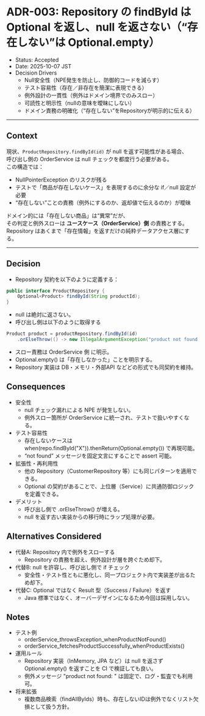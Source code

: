 # ADR-003: Repository の findById は Optional を返し、null を返さない（“存在しない”は Optional.empty）

- Status: Accepted  
- Date: 2025-10-07 JST  
- Decision Drivers  
  - Null安全性（NPE発生を防止し、防御的コードを減らす）  
  - テスト容易性（存在／非存在を簡潔に表現できる）  
  - 例外設計の一貫性（例外はドメイン境界でのみスロー）  
  - 可読性と明示性（nullの意味を曖昧にしない）  
  - ドメイン責務の明確化（“存在しない”をRepositoryが明示的に伝える）

---

## Context
現状、`ProductRepository.findById(id)` が null を返す可能性がある場合、  
呼び出し側の OrderService は null チェックを都度行う必要がある。  
この構造では：

- NullPointerException のリスクが残る  
- テストで「商品が存在しないケース」を表現するのに余分な if／null 設定が必要  
- “存在しない”ことの責務（例外にするのか、返却値で伝えるのか）が曖昧

ドメイン的には「存在しない商品」は“異常”だが、  
その判定と例外スローは **ユースケース（OrderService）側** の責務とする。  
Repository はあくまで「存在情報」を返すだけの純粋データアクセス層にする。

---

## Decision
- Repository 契約を以下のように定義する：

```java
public interface ProductRepository {
    Optional<Product> findById(String productId);
}
```
- null は絶対に返さない。
- 呼び出し側は以下のように取得する
```java
Product product = productRepository.findById(id)
    .orElseThrow(() -> new IllegalArgumentException("product not found: " + id));
```
- スロー責務は OrderService 側 に明示。
- Optional.empty() は「存在しなかった」ことを明示する。
- Repository 実装は DB・メモリ・外部API などどの形式でも同契約を維持。

## Consequences
- 安全性
  - null チェック漏れによる NPE が発生しない。
  - 例外スロー箇所が OrderService に統一され、テストで扱いやすくなる。
- テスト容易性
  - 存在しないケースは when(repo.findById("X")).thenReturn(Optional.empty()) で再現可能。
  - “not found” メッセージを固定文言にすることで assert 可能。
- 拡張性・再利用性
  - 他の Repository（CustomerRepository 等）にも同じパターンを適用できる。
  - Optional の契約があることで、上位層（Service）に共通防御ロジックを定義できる。
- デメリット
  - 呼び出し側で .orElseThrow() が増える。
  - null を返す古い実装からの移行時にラップ処理が必要。
 
## Alternatives Considered
- 代替A: Repository 内で例外をスローする
  - Repository の責務を超え、例外設計が層を跨ぐため却下。
- 代替B: null を許容し、呼び出し側で if チェック
  - 安全性・テスト性ともに悪化し、同一プロジェクト内で実装差が出るため却下。
- 代替C: Optional ではなく Result 型（Success / Failure）を返す
  - Java 標準ではなく、オーバーデザインになるため今回は採用しない。

## Notes
- テスト例
  - orderService_throwsException_whenProductNotFound()
  - orderService_fetchesProductSuccessfully_whenProductExists()
- 運用ルール
  - Repository 実装（InMemory, JPA など）は null を返さず Optional.empty() を返すことを CI で検証しても良い。
  - 例外メッセージ "product not found: <id>" は固定で、ログ・監査でも利用可。
- 将来拡張
  - 複数商品検索（findAllByIds）時も、存在しないIDは例外でなくリスト欠損として扱う方針。
